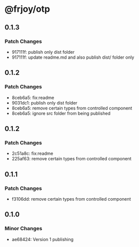 # @frjoy/otp

## 0.1.3

### Patch Changes

- 917111f: publish only dist folder
- 917111f: update readme.md and also publish dist/ folder only

## 0.1.2

### Patch Changes

- 8ceb6a5: fix:readme
- 9031dc1: publish only dist folder
- 8ceb6a5: remove certain types from controlled component
- 8ceb6a5: ignore src folder from being published

## 0.1.2

### Patch Changes

- 2c51a8c: fix:readme
- 225af63: remove certain types from controlled component

## 0.1.1

### Patch Changes

- f3106dd: remove certain types from controlled component

## 0.1.0

### Minor Changes

- ae68424: Version 1 publishing

